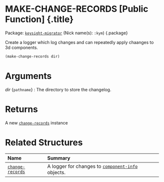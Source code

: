 # MAKE-CHANGE-RECORDS [Public Function] {.title}

Package: [`keysight-migrator`](KEYSIGHT-MIGRATOR.pkg.md) (Nick name(s): `:kym`) {.package}

Create a logger which log changes and can repeatedly apply chaanges
 to 3d components.

 ``` lisp
 (make-change-records dir)
 ```

 # Arguments

_dir_ {`pathname`}
:   The directory to store the changelog.

 # Returns

 A new [`change-records`](change-records.struct.md) instance

# Related Structures

| Name | Summary |
| :---- | :---- |
| [`change-records`](change-records.struct.md) | A logger for changes to [`component-info`](component-info.struct.md) objects. |

